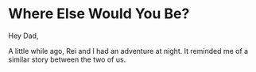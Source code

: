 # Where Else Would You Be?

Hey Dad,

A little while ago, Rei and I had an adventure at night.
It reminded me of a similar story between the two of us.
